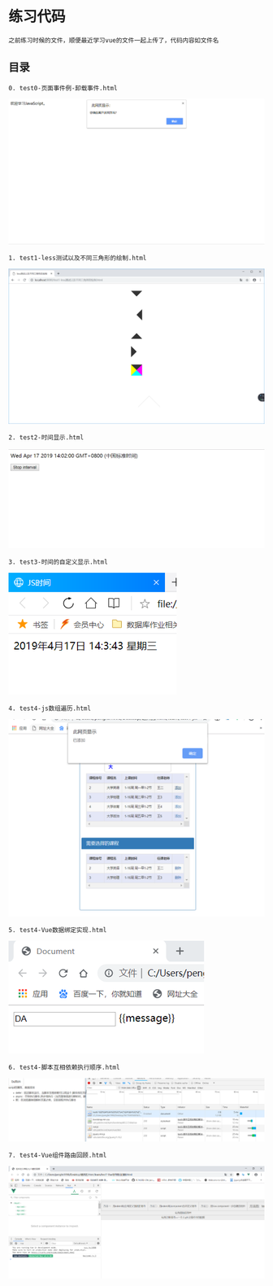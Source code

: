# 练习代码

    之前练习时候的文件，顺便最近学习vue的文件一起上传了，代码内容如文件名

## 目录

    0. test0-页面事件例-卸载事件.html  
![demo演示](https://raw.githubusercontent.com/PENGFEI-CN/learnANDreview/master/preImg/0.png "图片")

    1. test1-less测试以及不同三角形的绘制.html  
![demo演示](preImg/1.png "图片")

    2. test2-时间显示.html  
![demo演示](preImg/2.png "图片")

    3. test3-时间的自定义显示.html  
![demo演示](preImg/3.png "图片")

    4. test4-js数组遍历.html
![demo演示](preImg/4.png "图片")

    5. test4-Vue数据绑定实现.html
![demo演示](preImg/5.png "图片")

    6. test4-脚本互相依赖执行顺序.html
![demo演示](preImg/6.png "图片")

    7. test4-Vue组件路由回顾.html
![demo演示](preImg/7.png "图片")
